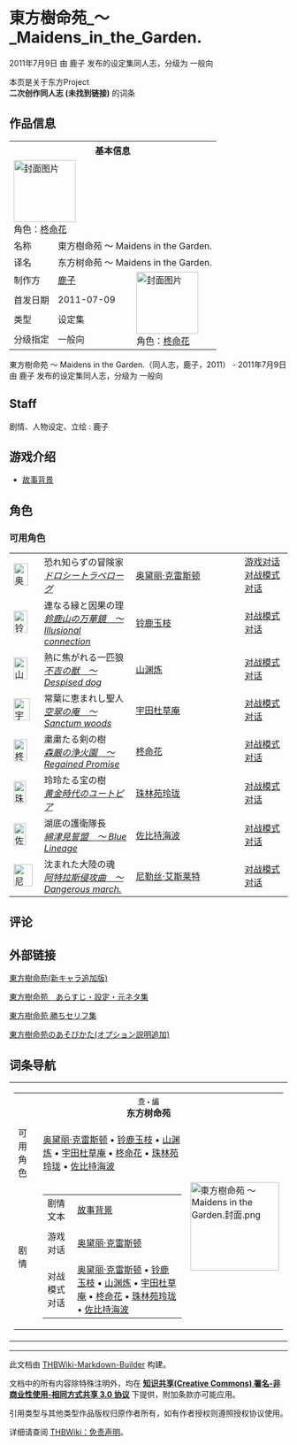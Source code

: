 # 東方樹命苑_～_Maidens_in_the_Garden.

<!-- source html: G:\repos\THBWiki-Markdown-Builder\THBWikiMarkdown\Temp\main\1\13\ns0%3A%E6%9D%B1%E6%96%B9%E6%A8%B9%E5%91%BD%E8%8B%91_%EF%BD%9E_Maidens_in_the_Garden%2E.html -->

2011年7月9日 由 鹿子  发布的设定集同人志，分级为 一般向

本页是关于东方Project  
 **二次创作同人志 (未找到链接)** 的词条

## 作品信息

<table><tbody><tr><th colspan="3">基本信息</th></tr><tr><td class="cover-artwork-mobile" colspan="2"><a href="./文件-東方樹命苑_～_Maidens_in_the_Garden.封面.png.md" class="image" title="封面图片"><img alt="封面图片" src="https://upload.thwiki.cc/thumb/3/33/%E6%9D%B1%E6%96%B9%E6%A8%B9%E5%91%BD%E8%8B%91_%EF%BD%9E_Maidens_in_the_Garden.%E5%B0%81%E9%9D%A2.png/112px-%E6%9D%B1%E6%96%B9%E6%A8%B9%E5%91%BD%E8%8B%91_%EF%BD%9E_Maidens_in_the_Garden.%E5%B0%81%E9%9D%A2.png" decoding="async" loading="lazy" width="112" height="112" srcset="https://upload.thwiki.cc/thumb/3/33/%E6%9D%B1%E6%96%B9%E6%A8%B9%E5%91%BD%E8%8B%91_%EF%BD%9E_Maidens_in_the_Garden.%E5%B0%81%E9%9D%A2.png/168px-%E6%9D%B1%E6%96%B9%E6%A8%B9%E5%91%BD%E8%8B%91_%EF%BD%9E_Maidens_in_the_Garden.%E5%B0%81%E9%9D%A2.png 1.5x, https://upload.thwiki.cc/thumb/3/33/%E6%9D%B1%E6%96%B9%E6%A8%B9%E5%91%BD%E8%8B%91_%EF%BD%9E_Maidens_in_the_Garden.%E5%B0%81%E9%9D%A2.png/224px-%E6%9D%B1%E6%96%B9%E6%A8%B9%E5%91%BD%E8%8B%91_%EF%BD%9E_Maidens_in_the_Garden.%E5%B0%81%E9%9D%A2.png 2x" data-file-width="500" data-file-height="500"></a><div class="cover-char">角色：<a href="./柊命花.md" title="柊命花">柊命花</a></div></td>
</tr><tr><td class="label">名称</td><td colspan="2"> 東方樹命苑 ～ Maidens in the Garden. </td></tr><tr><td class="label">译名</td><td colspan="2"> 东方树命苑 ～ Maidens in the Garden. </td></tr><tr><td class="label">制作方</td><td><a href="/index.php?title=%E9%B9%BF%E5%AD%90&amp;action=edit&amp;redlink=1" class="new" title="鹿子（页面不存在）">鹿子</a></td><td class="cover-artwork" rowspan="4" style="min-width:112px;"><a href="./文件-東方樹命苑_～_Maidens_in_the_Garden.封面.png.md" class="image" title="封面图片"><img alt="封面图片" src="https://upload.thwiki.cc/thumb/3/33/%E6%9D%B1%E6%96%B9%E6%A8%B9%E5%91%BD%E8%8B%91_%EF%BD%9E_Maidens_in_the_Garden.%E5%B0%81%E9%9D%A2.png/112px-%E6%9D%B1%E6%96%B9%E6%A8%B9%E5%91%BD%E8%8B%91_%EF%BD%9E_Maidens_in_the_Garden.%E5%B0%81%E9%9D%A2.png" decoding="async" loading="lazy" width="112" height="112" srcset="https://upload.thwiki.cc/thumb/3/33/%E6%9D%B1%E6%96%B9%E6%A8%B9%E5%91%BD%E8%8B%91_%EF%BD%9E_Maidens_in_the_Garden.%E5%B0%81%E9%9D%A2.png/168px-%E6%9D%B1%E6%96%B9%E6%A8%B9%E5%91%BD%E8%8B%91_%EF%BD%9E_Maidens_in_the_Garden.%E5%B0%81%E9%9D%A2.png 1.5x, https://upload.thwiki.cc/thumb/3/33/%E6%9D%B1%E6%96%B9%E6%A8%B9%E5%91%BD%E8%8B%91_%EF%BD%9E_Maidens_in_the_Garden.%E5%B0%81%E9%9D%A2.png/224px-%E6%9D%B1%E6%96%B9%E6%A8%B9%E5%91%BD%E8%8B%91_%EF%BD%9E_Maidens_in_the_Garden.%E5%B0%81%E9%9D%A2.png 2x" data-file-width="500" data-file-height="500"></a><div class="cover-char">角色：<a href="./柊命花.md" title="柊命花">柊命花</a></div></td>
</tr><tr><td class="label">首发日期</td><td>2011-07-09</td></tr><tr><td class="label">类型</td><td>设定集</td></tr><tr><td class="label">分级指定</td><td>一般向</td></tr></tbody></table>

東方樹命苑 ～ Maidens in the Garden.（同人志，鹿子，2011） - 2011年7月9日 由 鹿子  发布的设定集同人志，分级为 一般向

## Staff
剧情、人物设定、立绘
: 鹿子


## 游戏介绍
- [故事背景](./東方樹命苑_～_Maidens_in_the_Garden.-故事背景.md)


## 角色

### 可用角色

<table><tbody><tr><td style="min-width:40px;" rowspan=""><div class="center"><div class="floatnone"><a href="./文件-奥黛丽·克雷斯顿（树命苑）.png.md" class="image" title="奥黛丽·克雷斯顿"><img alt="奥黛丽·克雷斯顿" src="https://upload.thwiki.cc/thumb/a/a0/%E5%A5%A5%E9%BB%9B%E4%B8%BD%C2%B7%E5%85%8B%E9%9B%B7%E6%96%AF%E9%A1%BF%EF%BC%88%E6%A0%91%E5%91%BD%E8%8B%91%EF%BC%89.png/26px-%E5%A5%A5%E9%BB%9B%E4%B8%BD%C2%B7%E5%85%8B%E9%9B%B7%E6%96%AF%E9%A1%BF%EF%BC%88%E6%A0%91%E5%91%BD%E8%8B%91%EF%BC%89.png" decoding="async" loading="lazy" width="26" height="40" srcset="https://upload.thwiki.cc/thumb/a/a0/%E5%A5%A5%E9%BB%9B%E4%B8%BD%C2%B7%E5%85%8B%E9%9B%B7%E6%96%AF%E9%A1%BF%EF%BC%88%E6%A0%91%E5%91%BD%E8%8B%91%EF%BC%89.png/40px-%E5%A5%A5%E9%BB%9B%E4%B8%BD%C2%B7%E5%85%8B%E9%9B%B7%E6%96%AF%E9%A1%BF%EF%BC%88%E6%A0%91%E5%91%BD%E8%8B%91%EF%BC%89.png 1.5x, https://upload.thwiki.cc/thumb/a/a0/%E5%A5%A5%E9%BB%9B%E4%B8%BD%C2%B7%E5%85%8B%E9%9B%B7%E6%96%AF%E9%A1%BF%EF%BC%88%E6%A0%91%E5%91%BD%E8%8B%91%EF%BC%89.png/53px-%E5%A5%A5%E9%BB%9B%E4%B8%BD%C2%B7%E5%85%8B%E9%9B%B7%E6%96%AF%E9%A1%BF%EF%BC%88%E6%A0%91%E5%91%BD%E8%8B%91%EF%BC%89.png 2x" data-file-width="400" data-file-height="600"></a></div></div></td> <td style="width:150px;padding:3px 9px 3px 7px;" rowspan="">恐れ知らずの冒険家<br><i><a href="/index.php?title=%E3%83%89%E3%83%AD%E3%82%B7%E3%83%BC%E3%83%88%E3%83%A9%E3%83%99%E3%83%AD%E3%83%BC%E3%82%B0&amp;action=edit&amp;redlink=1" class="new" title="ドロシートラベローグ（页面不存在）">ドロシートラベローグ</a></i> </td><td style="width:180px;padding:3px 9px 3px 7px;"><a href="./奥黛丽·克雷斯顿.md" title="奥黛丽·克雷斯顿">奥黛丽·克雷斯顿</a></td><td><a href="./東方樹命苑_～_Maidens_in_the_Garden.-奥黛丽·克雷斯顿.md" title="東方樹命苑 ～ Maidens in the Garden./奥黛丽·克雷斯顿">游戏对话</a><br><a href="./東方樹命苑_～_Maidens_in_the_Garden.-奥黛丽·克雷斯顿-对战.md" title="東方樹命苑 ～ Maidens in the Garden./奥黛丽·克雷斯顿/对战">对战模式对话</a></td></tr>
<tr><td style="min-width:40px;" rowspan=""><div class="center"><div class="floatnone"><a href="./文件-铃鹿玉枝.png.md" class="image" title="铃鹿玉枝"><img alt="铃鹿玉枝" src="https://upload.thwiki.cc/thumb/7/72/%E9%93%83%E9%B9%BF%E7%8E%89%E6%9E%9D.png/25px-%E9%93%83%E9%B9%BF%E7%8E%89%E6%9E%9D.png" decoding="async" loading="lazy" width="25" height="40" srcset="https://upload.thwiki.cc/thumb/7/72/%E9%93%83%E9%B9%BF%E7%8E%89%E6%9E%9D.png/38px-%E9%93%83%E9%B9%BF%E7%8E%89%E6%9E%9D.png 1.5x, https://upload.thwiki.cc/thumb/7/72/%E9%93%83%E9%B9%BF%E7%8E%89%E6%9E%9D.png/50px-%E9%93%83%E9%B9%BF%E7%8E%89%E6%9E%9D.png 2x" data-file-width="333" data-file-height="527"></a></div></div></td> <td style="width:150px;padding:3px 9px 3px 7px;" rowspan="">連なる縁と因果の理<br><i><a href="/index.php?title=%E9%88%B4%E9%B9%BF%E5%B1%B1%E3%81%AE%E4%B8%87%E8%8F%AF%E9%8F%A1_%EF%BD%9E_Illusional_connection&amp;action=edit&amp;redlink=1" class="new" title="鈴鹿山の万華鏡 ～ Illusional connection（页面不存在）">鈴鹿山の万華鏡　～ Illusional connection</a></i> </td><td style="width:180px;padding:3px 9px 3px 7px;"><a href="./铃鹿玉枝.md" title="铃鹿玉枝">铃鹿玉枝</a></td><td><a href="./東方樹命苑_～_Maidens_in_the_Garden.-铃鹿玉枝-对战.md" title="東方樹命苑 ～ Maidens in the Garden./铃鹿玉枝/对战">对战模式对话</a></td></tr>
<tr><td style="min-width:40px;" rowspan=""><div class="center"><div class="floatnone"><a href="./文件-山渊炼.png.md" class="image" title="山渊炼"><img alt="山渊炼" src="https://upload.thwiki.cc/thumb/6/69/%E5%B1%B1%E6%B8%8A%E7%82%BC.png/25px-%E5%B1%B1%E6%B8%8A%E7%82%BC.png" decoding="async" loading="lazy" width="25" height="40" srcset="https://upload.thwiki.cc/thumb/6/69/%E5%B1%B1%E6%B8%8A%E7%82%BC.png/38px-%E5%B1%B1%E6%B8%8A%E7%82%BC.png 1.5x, https://upload.thwiki.cc/thumb/6/69/%E5%B1%B1%E6%B8%8A%E7%82%BC.png/51px-%E5%B1%B1%E6%B8%8A%E7%82%BC.png 2x" data-file-width="321" data-file-height="503"></a></div></div></td> <td style="width:150px;padding:3px 9px 3px 7px;" rowspan="">熱に焦がれる一匹狼<br><i><a href="/index.php?title=%E4%B8%8D%E5%90%89%E3%81%AE%E7%8D%A3_%EF%BD%9E_Despised_dog&amp;action=edit&amp;redlink=1" class="new" title="不吉の獣 ～ Despised dog（页面不存在）">不吉の獣　～ Despised dog</a></i> </td><td style="width:180px;padding:3px 9px 3px 7px;"><a href="./山渊炼.md" title="山渊炼">山渊炼</a></td><td><a href="./東方樹命苑_～_Maidens_in_the_Garden.-山渊炼-对战.md" title="東方樹命苑 ～ Maidens in the Garden./山渊炼/对战">对战模式对话</a></td></tr>
<tr><td style="min-width:40px;" rowspan=""><div class="center"><div class="floatnone"><a href="./文件-宇田杜草庵.png.md" class="image" title="宇田杜草庵"><img alt="宇田杜草庵" src="https://upload.thwiki.cc/thumb/4/43/%E5%AE%87%E7%94%B0%E6%9D%9C%E8%8D%89%E5%BA%B5.png/29px-%E5%AE%87%E7%94%B0%E6%9D%9C%E8%8D%89%E5%BA%B5.png" decoding="async" loading="lazy" width="29" height="40" srcset="https://upload.thwiki.cc/thumb/4/43/%E5%AE%87%E7%94%B0%E6%9D%9C%E8%8D%89%E5%BA%B5.png/43px-%E5%AE%87%E7%94%B0%E6%9D%9C%E8%8D%89%E5%BA%B5.png 1.5x, https://upload.thwiki.cc/thumb/4/43/%E5%AE%87%E7%94%B0%E6%9D%9C%E8%8D%89%E5%BA%B5.png/58px-%E5%AE%87%E7%94%B0%E6%9D%9C%E8%8D%89%E5%BA%B5.png 2x" data-file-width="349" data-file-height="481"></a></div></div></td> <td style="width:150px;padding:3px 9px 3px 7px;" rowspan="">常葉に恵まれし聖人<br><i><a href="/index.php?title=%E7%A9%BA%E7%BF%A0%E3%81%AE%E5%BA%B5_%EF%BD%9E_Sanctum_woods&amp;action=edit&amp;redlink=1" class="new" title="空翠の庵 ～ Sanctum woods（页面不存在）">空翠の庵　～ Sanctum woods</a></i> </td><td style="width:180px;padding:3px 9px 3px 7px;"><a href="./宇田杜草庵.md" title="宇田杜草庵">宇田杜草庵</a></td><td><a href="./東方樹命苑_～_Maidens_in_the_Garden.-宇田杜草庵-对战.md" title="東方樹命苑 ～ Maidens in the Garden./宇田杜草庵/对战">对战模式对话</a></td></tr>
<tr><td style="min-width:40px;" rowspan=""><div class="center"><div class="floatnone"><a href="./文件-柊命花.png.md" class="image" title="柊命花"><img alt="柊命花" src="https://upload.thwiki.cc/thumb/5/56/%E6%9F%8A%E5%91%BD%E8%8A%B1.png/24px-%E6%9F%8A%E5%91%BD%E8%8A%B1.png" decoding="async" loading="lazy" width="24" height="40" srcset="https://upload.thwiki.cc/thumb/5/56/%E6%9F%8A%E5%91%BD%E8%8A%B1.png/37px-%E6%9F%8A%E5%91%BD%E8%8A%B1.png 1.5x, https://upload.thwiki.cc/thumb/5/56/%E6%9F%8A%E5%91%BD%E8%8A%B1.png/49px-%E6%9F%8A%E5%91%BD%E8%8A%B1.png 2x" data-file-width="315" data-file-height="513"></a></div></div></td> <td style="width:150px;padding:3px 9px 3px 7px;" rowspan="">粛粛たる剣の樹<br><i><a href="/index.php?title=%E6%A3%AE%E5%8E%B3%E3%81%AE%E6%B5%84%E7%81%AB%E5%9C%92_%EF%BD%9E_Regained_Promise&amp;action=edit&amp;redlink=1" class="new" title="森厳の浄火園 ～ Regained Promise（页面不存在）">森厳の浄火園　～ Regained Promise</a></i> </td><td style="width:180px;padding:3px 9px 3px 7px;"><a href="./柊命花.md" title="柊命花">柊命花</a></td><td><a href="./東方樹命苑_～_Maidens_in_the_Garden.-柊命花-对战.md" title="東方樹命苑 ～ Maidens in the Garden./柊命花/对战">对战模式对话</a></td></tr>
<tr><td style="min-width:40px;" rowspan=""><div class="center"><div class="floatnone"><a href="./文件-珠林苑玲珑.png.md" class="image" title="珠林苑玲珑"><img alt="珠林苑玲珑" src="https://upload.thwiki.cc/thumb/1/11/%E7%8F%A0%E6%9E%97%E8%8B%91%E7%8E%B2%E7%8F%91.png/22px-%E7%8F%A0%E6%9E%97%E8%8B%91%E7%8E%B2%E7%8F%91.png" decoding="async" loading="lazy" width="22" height="40" srcset="https://upload.thwiki.cc/thumb/1/11/%E7%8F%A0%E6%9E%97%E8%8B%91%E7%8E%B2%E7%8F%91.png/33px-%E7%8F%A0%E6%9E%97%E8%8B%91%E7%8E%B2%E7%8F%91.png 1.5x, https://upload.thwiki.cc/thumb/1/11/%E7%8F%A0%E6%9E%97%E8%8B%91%E7%8E%B2%E7%8F%91.png/44px-%E7%8F%A0%E6%9E%97%E8%8B%91%E7%8E%B2%E7%8F%91.png 2x" data-file-width="260" data-file-height="473"></a></div></div></td> <td style="width:150px;padding:3px 9px 3px 7px;" rowspan="">玲玲たる宝の樹<br><i><a href="/index.php?title=%E9%BB%84%E9%87%91%E6%99%82%E4%BB%A3%E3%81%AE%E3%83%A6%E3%83%BC%E3%83%88%E3%83%94%E3%82%A2&amp;action=edit&amp;redlink=1" class="new" title="黄金時代のユートピア（页面不存在）">黄金時代のユートピア</a></i> </td><td style="width:180px;padding:3px 9px 3px 7px;"><a href="./珠林苑玲珑.md" title="珠林苑玲珑">珠林苑玲珑</a></td><td><a href="./東方樹命苑_～_Maidens_in_the_Garden.-珠林苑玲珑-对战.md" title="東方樹命苑 ～ Maidens in the Garden./珠林苑玲珑/对战">对战模式对话</a></td></tr>
<tr><td style="min-width:40px;" rowspan=""><div class="center"><div class="floatnone"><a href="./文件-佐比持海波（树命苑）.png.md" class="image" title="佐比持海波"><img alt="佐比持海波" src="https://upload.thwiki.cc/thumb/a/a7/%E4%BD%90%E6%AF%94%E6%8C%81%E6%B5%B7%E6%B3%A2%EF%BC%88%E6%A0%91%E5%91%BD%E8%8B%91%EF%BC%89.png/22px-%E4%BD%90%E6%AF%94%E6%8C%81%E6%B5%B7%E6%B3%A2%EF%BC%88%E6%A0%91%E5%91%BD%E8%8B%91%EF%BC%89.png" decoding="async" loading="lazy" width="22" height="40" srcset="https://upload.thwiki.cc/thumb/a/a7/%E4%BD%90%E6%AF%94%E6%8C%81%E6%B5%B7%E6%B3%A2%EF%BC%88%E6%A0%91%E5%91%BD%E8%8B%91%EF%BC%89.png/33px-%E4%BD%90%E6%AF%94%E6%8C%81%E6%B5%B7%E6%B3%A2%EF%BC%88%E6%A0%91%E5%91%BD%E8%8B%91%EF%BC%89.png 1.5x, https://upload.thwiki.cc/thumb/a/a7/%E4%BD%90%E6%AF%94%E6%8C%81%E6%B5%B7%E6%B3%A2%EF%BC%88%E6%A0%91%E5%91%BD%E8%8B%91%EF%BC%89.png/44px-%E4%BD%90%E6%AF%94%E6%8C%81%E6%B5%B7%E6%B3%A2%EF%BC%88%E6%A0%91%E5%91%BD%E8%8B%91%EF%BC%89.png 2x" data-file-width="330" data-file-height="600"></a></div></div></td> <td style="width:150px;padding:3px 9px 3px 7px;" rowspan="">湖底の護衛隊長<br><i><a href="/index.php?title=%E7%B6%BF%E6%B4%A5%E8%A6%8B%E8%AA%93%E7%9B%9F_%EF%BD%9E_Blue_Lineage&amp;action=edit&amp;redlink=1" class="new" title="綿津見誓盟 ～ Blue Lineage（页面不存在）">綿津見誓盟　～ Blue Lineage</a></i> </td><td style="width:180px;padding:3px 9px 3px 7px;"><a href="./佐比持海波.md" title="佐比持海波">佐比持海波</a></td><td><a href="./東方樹命苑_～_Maidens_in_the_Garden.-佐比持海波-对战.md" title="東方樹命苑 ～ Maidens in the Garden./佐比持海波/对战">对战模式对话</a></td></tr>
<tr><td style="min-width:40px;" rowspan=""><div class="center"><div class="floatnone"><a href="./文件-尼勒丝·艾斯莱特（树命苑）.png.md" class="image" title="尼勒丝·艾斯莱特"><img alt="尼勒丝·艾斯莱特" src="https://upload.thwiki.cc/thumb/2/2f/%E5%B0%BC%E5%8B%92%E4%B8%9D%C2%B7%E8%89%BE%E6%96%AF%E8%8E%B1%E7%89%B9%EF%BC%88%E6%A0%91%E5%91%BD%E8%8B%91%EF%BC%89.png/34px-%E5%B0%BC%E5%8B%92%E4%B8%9D%C2%B7%E8%89%BE%E6%96%AF%E8%8E%B1%E7%89%B9%EF%BC%88%E6%A0%91%E5%91%BD%E8%8B%91%EF%BC%89.png" decoding="async" loading="lazy" width="34" height="40" srcset="https://upload.thwiki.cc/thumb/2/2f/%E5%B0%BC%E5%8B%92%E4%B8%9D%C2%B7%E8%89%BE%E6%96%AF%E8%8E%B1%E7%89%B9%EF%BC%88%E6%A0%91%E5%91%BD%E8%8B%91%EF%BC%89.png/51px-%E5%B0%BC%E5%8B%92%E4%B8%9D%C2%B7%E8%89%BE%E6%96%AF%E8%8E%B1%E7%89%B9%EF%BC%88%E6%A0%91%E5%91%BD%E8%8B%91%EF%BC%89.png 1.5x, https://upload.thwiki.cc/thumb/2/2f/%E5%B0%BC%E5%8B%92%E4%B8%9D%C2%B7%E8%89%BE%E6%96%AF%E8%8E%B1%E7%89%B9%EF%BC%88%E6%A0%91%E5%91%BD%E8%8B%91%EF%BC%89.png/68px-%E5%B0%BC%E5%8B%92%E4%B8%9D%C2%B7%E8%89%BE%E6%96%AF%E8%8E%B1%E7%89%B9%EF%BC%88%E6%A0%91%E5%91%BD%E8%8B%91%EF%BC%89.png 2x" data-file-width="375" data-file-height="443"></a></div></div></td> <td style="width:150px;padding:3px 9px 3px 7px;" rowspan="">沈まれた大陸の魂<br><i><a href="/index.php?title=%E9%98%BF%E7%89%B9%E6%8B%89%E6%96%AF%E4%BE%B5%E6%94%BB%E6%9B%B2_%EF%BD%9E_Dangerous_march.&amp;action=edit&amp;redlink=1" class="new" title="阿特拉斯侵攻曲 ～ Dangerous march.（页面不存在）">阿特拉斯侵攻曲　～ Dangerous march.</a></i> </td><td style="width:180px;padding:3px 9px 3px 7px;"><a href="./尼勒丝·艾斯莱特.md" title="尼勒丝·艾斯莱特">尼勒丝·艾斯莱特</a></td><td><a href="/index.php?title=%E6%9D%B1%E6%96%B9%E6%A8%B9%E5%91%BD%E8%8B%91_%EF%BD%9E_Maidens_in_the_Garden./%E5%B0%BC%E5%8B%92%E4%B8%9D%C2%B7%E8%89%BE%E6%96%AF%E8%8E%B1%E7%89%B9/%E5%AF%B9%E6%88%98&amp;action=edit&amp;redlink=1" class="new" title="東方樹命苑 ～ Maidens in the Garden./尼勒丝·艾斯莱特/对战（页面不存在）">对战模式对话</a></td></tr></tbody></table>



## 评论

## 外部链接
  
[東方樹命苑(新キャラ追加版)](https://www.pixiv.net/artworks/20299087)
  
[東方樹命苑　あらすじ・設定・元ネタ集](https://www.pixiv.net/novel/show.php?id=661985)
  
[東方樹命苑 勝ちセリフ集](https://www.pixiv.net/novel/show.php?id=387984)
  
[東方樹命苑のあそびかた(オプション説明追加)](https://www.pixiv.net/novel/show.php?id=384416)
  


## 词条导航
  
  

<table><tbody><tr><td><table cellspacing="0" class="nowraplinks mw-collapsible mw-collapsed" style="width:100%;;;"><tbody><tr><th style=";" colspan="3" class="navbox-title"><div class="navbar"><div class="noprint plainlinksneverexpand" style="background-color:transparent; padding:0; font-weight:normal; font-size:80%; white-space:nowrap;"><a href="./東方樹命苑_～_Maidens_in_the_Garden.-导航.md" title="東方樹命苑 ～ Maidens in the Garden./导航"><span style=";;border:none;" title="查看这个模板">查</span></a>&#160;<span style="font-size:80%;">•</span>&#160;<a href="/index.php?title=%E6%9D%B1%E6%96%B9%E6%A8%B9%E5%91%BD%E8%8B%91_%EF%BD%9E_Maidens_in_the_Garden./%E5%AF%BC%E8%88%AA&amp;action=edit"><span style=";;border:none;" title="您可以编辑这个模板。请在储存变更之前先预览">编</span></a></div></div><span><a class="mw-selflink selflink">东方树命苑</a></span></th></tr><tr><td></td></tr><tr><td class="navbox-group" style=";;">可用角色</td><td style=";;" class="navbox-list navbox-odd"><div><a href="./奥黛丽·克雷斯顿.md" title="奥黛丽·克雷斯顿">奥黛丽·克雷斯顿</a> &#8226; <a href="./铃鹿玉枝.md" title="铃鹿玉枝">铃鹿玉枝</a> &#8226; <a href="./山渊炼.md" title="山渊炼">山渊炼</a> &#8226; <a href="./宇田杜草庵.md" title="宇田杜草庵">宇田杜草庵</a> &#8226; <a href="./柊命花.md" title="柊命花">柊命花</a> &#8226; <a href="./珠林苑玲珑.md" title="珠林苑玲珑">珠林苑玲珑</a> &#8226; <a href="./佐比持海波.md" title="佐比持海波">佐比持海波</a></div></td><td class="navbox-image" style="" rowspan="3"><a href="./文件-東方樹命苑_～_Maidens_in_the_Garden.封面.png.md" class="image"><img alt="東方樹命苑 ～ Maidens in the Garden.封面.png" src="https://upload.thwiki.cc/thumb/3/33/%E6%9D%B1%E6%96%B9%E6%A8%B9%E5%91%BD%E8%8B%91_%EF%BD%9E_Maidens_in_the_Garden.%E5%B0%81%E9%9D%A2.png/160px-%E6%9D%B1%E6%96%B9%E6%A8%B9%E5%91%BD%E8%8B%91_%EF%BD%9E_Maidens_in_the_Garden.%E5%B0%81%E9%9D%A2.png" decoding="async" loading="lazy" width="160" height="160" srcset="https://upload.thwiki.cc/thumb/3/33/%E6%9D%B1%E6%96%B9%E6%A8%B9%E5%91%BD%E8%8B%91_%EF%BD%9E_Maidens_in_the_Garden.%E5%B0%81%E9%9D%A2.png/240px-%E6%9D%B1%E6%96%B9%E6%A8%B9%E5%91%BD%E8%8B%91_%EF%BD%9E_Maidens_in_the_Garden.%E5%B0%81%E9%9D%A2.png 1.5x, https://upload.thwiki.cc/thumb/3/33/%E6%9D%B1%E6%96%B9%E6%A8%B9%E5%91%BD%E8%8B%91_%EF%BD%9E_Maidens_in_the_Garden.%E5%B0%81%E9%9D%A2.png/320px-%E6%9D%B1%E6%96%B9%E6%A8%B9%E5%91%BD%E8%8B%91_%EF%BD%9E_Maidens_in_the_Garden.%E5%B0%81%E9%9D%A2.png 2x" data-file-width="500" data-file-height="500"></a></td></tr><tr><td></td></tr><tr><td class="navbox-group" style=";;">剧情</td><td style=";;" class="navbox-list navbox-even"><div></div><table cellspacing="0" class="nowraplinks navbox-subgroup" style="width:100%;;;;"><tbody><tr><td class="navbox-group" style=";;"><div>剧情文本</div></td><td style=";;" class="navbox-list navbox-odd"><div><a href="./東方樹命苑_～_Maidens_in_the_Garden.-故事背景.md" title="東方樹命苑 ～ Maidens in the Garden./故事背景">故事背景</a></div></td></tr><tr><td></td></tr><tr><td class="navbox-group" style=";;"><div>游戏对话</div></td><td style=";;" class="navbox-list navbox-even"><div><a href="./東方樹命苑_～_Maidens_in_the_Garden.-奥黛丽·克雷斯顿.md" title="東方樹命苑 ～ Maidens in the Garden./奥黛丽·克雷斯顿">奥黛丽·克雷斯顿</a></div></td></tr><tr><td></td></tr><tr><td class="navbox-group" style=";;"><div>对战模式对话</div></td><td style=";;" class="navbox-list navbox-odd"><div><a href="./東方樹命苑_～_Maidens_in_the_Garden.-奥黛丽·克雷斯顿-对战.md" title="東方樹命苑 ～ Maidens in the Garden./奥黛丽·克雷斯顿/对战">奥黛丽·克雷斯顿</a> &#8226; <a href="./東方樹命苑_～_Maidens_in_the_Garden.-铃鹿玉枝-对战.md" title="東方樹命苑 ～ Maidens in the Garden./铃鹿玉枝/对战">铃鹿玉枝</a> &#8226; <a href="./東方樹命苑_～_Maidens_in_the_Garden.-山渊炼-对战.md" title="東方樹命苑 ～ Maidens in the Garden./山渊炼/对战">山渊炼</a> &#8226; <a href="./東方樹命苑_～_Maidens_in_the_Garden.-宇田杜草庵-对战.md" title="東方樹命苑 ～ Maidens in the Garden./宇田杜草庵/对战">宇田杜草庵</a> &#8226; <a href="./東方樹命苑_～_Maidens_in_the_Garden.-柊命花-对战.md" title="東方樹命苑 ～ Maidens in the Garden./柊命花/对战">柊命花</a> &#8226; <a href="./東方樹命苑_～_Maidens_in_the_Garden.-珠林苑玲珑-对战.md" title="東方樹命苑 ～ Maidens in the Garden./珠林苑玲珑/对战">珠林苑玲珑</a> &#8226; <a href="./東方樹命苑_～_Maidens_in_the_Garden.-佐比持海波-对战.md" title="東方樹命苑 ～ Maidens in the Garden./佐比持海波/对战">佐比持海波</a></div></td></tr></tbody></table><div></div></td></tr></tbody></table></td></tr></tbody></table>


  
  

  





---

此文档由 [THBWiki-Markdown-Builder](https://github.com/Delsin-Yu/THBWiki-Markdown-Builder) 构建。

文档中的所有内容除特殊注明外，均在 [**知识共享(Creative Commons) 署名-非商业性使用-相同方式共享 3.0 协议**](https://creativecommons.org/licenses/by-sa/3.0/deed.zh-hans) 下提供，附加条款亦可能应用。

引用类型与其他类型作品版权归原作者所有，如有作者授权则遵照授权协议使用。

详细请查阅 [THBWiki：免责声明](https://thbwiki.cc/THBWiki:%E5%85%8D%E8%B4%A3%E5%A3%B0%E6%98%8E)。

